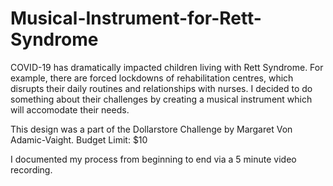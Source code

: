# Musical-Instrument-for-Rett-Syndrome

COVID-19 has dramatically impacted children living with Rett Syndrome. For example, there are forced lockdowns of rehabilitation centres, which disrupts their daily routines and relationships with nurses.
I decided to do something about their challenges by creating a musical instrument which will accomodate their needs.

This design was a part of the Dollarstore Challenge by Margaret Von Adamic-Vaight.
Budget Limit: $10

I documented my process from beginning to end via a 5 minute video recording.
